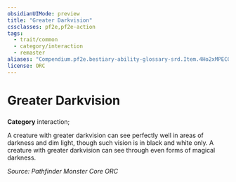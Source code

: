 ```yaml
---
obsidianUIMode: preview
title: "Greater Darkvision"
cssclasses: pf2e,pf2e-action
tags:
  - trait/common
  - category/interaction
  - remaster
aliases: "Compendium.pf2e.bestiary-ability-glossary-srd.Item.4Ho2xMPEC05aSxzr"
license: ORC
---
```

# Greater Darkvision

### 

**Category** interaction; 




A creature with greater darkvision can see perfectly well in areas of darkness and dim light, though such vision is in black and white only. A creature with greater darkvision can see through even forms of magical darkness.

*Source: Pathfinder Monster Core*
*ORC*